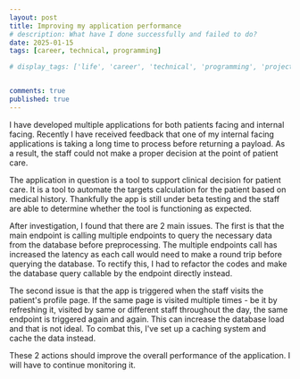 ```yaml
---
layout: post
title: Improving my application performance
# description: What have I done successfully and failed to do?
date: 2025-01-15
tags: [career, technical, programming]

# display_tags: ['life', 'career', 'technical', 'programming', 'project', 'AWS', 'growth']


comments: true
published: true
---
```

I have developed multiple applications for both patients facing and internal facing. Recently I have received feedback that one of my internal facing applications is taking a long time to process before returning a payload. As a result, the staff could not make a proper decision at the point of patient care. 

The application in question is a tool to support clinical decision for patient care. It is a tool to automate the targets calculation for the patient based on medical history. Thankfully the app is still under beta testing and the staff are able to determine whether the tool is functioning as expected.

After investigation, I found that there are 2 main issues. The first is that the main endpoint is calling multiple endpoints to query the necessary data from the database before preprocessing. The multiple endpoints call has increased the latency as each call would need to make a round trip before querying the database. To rectify this, I had to refactor the codes and make the database query callable by the endpoint directly instead. 

The second issue is that the app is triggered when the staff visits the patient's profile page. If the same page is visited multiple times - be it by refreshing it, visited by same or different staff throughout the day, the same endpoint is triggered again and again. This can increase the database load and that is not ideal. To combat this, I've set up a caching system and cache the data instead.

These 2 actions should improve the overall performance of the application. I will have to continue monitoring it.